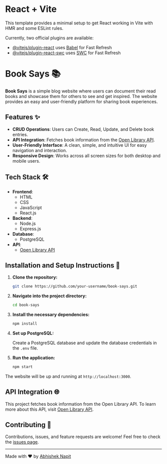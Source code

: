 # React + Vite

This template provides a minimal setup to get React working in Vite with HMR and some ESLint rules.

Currently, two official plugins are available:

- [@vitejs/plugin-react](https://github.com/vitejs/vite-plugin-react/blob/main/packages/plugin-react/README.md) uses [Babel](https://babeljs.io/) for Fast Refresh
- [@vitejs/plugin-react-swc](https://github.com/vitejs/vite-plugin-react-swc) uses [SWC](https://swc.rs/) for Fast Refresh


# Book Says 📚

**Book Says** is a simple blog website where users can document their read books and showcase them for others to see and get inspired. The website provides an easy and user-friendly platform for sharing book experiences.

## Features ✨
- **CRUD Operations**: Users can Create, Read, Update, and Delete book entries.
- **API Integration**: Fetches book information from the [Open Library API](https://openlibrary.org/developers/api).
- **User-Friendly Interface**: A clean, simple, and intuitive UI for easy navigation and interaction.
- **Responsive Design**: Works across all screen sizes for both desktop and mobile users.

## Tech Stack 🛠️
- **Frontend**: 
  - HTML
  - CSS
  - JavaScript
  - React.js
- **Backend**:
  - Node.js
  - Express.js
- **Database**:
  - PostgreSQL
- **API**:
  - [Open Library API](https://openlibrary.org/developers/api)

## Installation and Setup Instructions 🔧

1. **Clone the repository:**

    ```bash
    git clone https://github.com/your-username/book-says.git
    ```

2. **Navigate into the project directory:**

    ```bash
    cd book-says
    ```

3. **Install the necessary dependencies:**

    ```bash
    npm install
    ```

4. **Set up PostgreSQL:**

    Create a PostgreSQL database and update the database credentials in the `.env` file.

5. **Run the application:**

    ```bash
    npm start
    ```

The website will be up and running at `http://localhost:3000`.

## API Integration 🌐

This project fetches book information from the Open Library API. To learn more about this API, visit [Open Library API](https://openlibrary.org/developers/api).

## Contributing 🤝

Contributions, issues, and feature requests are welcome! Feel free to check the [issues page](https://github.com/your-username/book-says/issues).

---

Made with ❤️ by [Abhishek Napit](https://github.com/avigithubb)
